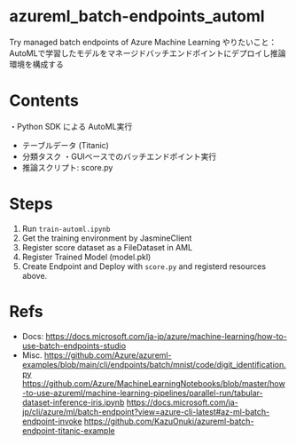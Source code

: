 # azureml_batch-endpoints_automl
Try managed batch endpoints of Azure Machine Learning
やりたいこと：AutoMLで学習したモデルをマネージドバッチエンドポイントにデプロイし推論環境を構成する

# Contents
・Python SDK による AutoML実行
- テーブルデータ (Titanic)
- 分類タスク
・GUIベースでのバッチエンドポイント実行
- 推論スクリプト: score.py

# Steps
1. Run `train-automl.ipynb`
2. Get the training environment by JasmineClient
3. Register score dataset as a FileDataset in AML
4. Register Trained Model (model.pkl)
5. Create Endpoint and Deploy with `score.py` and registerd resources above.

# Refs
- Docs: https://docs.microsoft.com/ja-jp/azure/machine-learning/how-to-use-batch-endpoints-studio
- Misc.
https://github.com/Azure/azureml-examples/blob/main/cli/endpoints/batch/mnist/code/digit_identification.py
https://github.com/Azure/MachineLearningNotebooks/blob/master/how-to-use-azureml/machine-learning-pipelines/parallel-run/tabular-dataset-inference-iris.ipynb
https://docs.microsoft.com/ja-jp/cli/azure/ml/batch-endpoint?view=azure-cli-latest#az-ml-batch-endpoint-invoke
https://github.com/KazuOnuki/azureml-batch-endpoint-titanic-example
